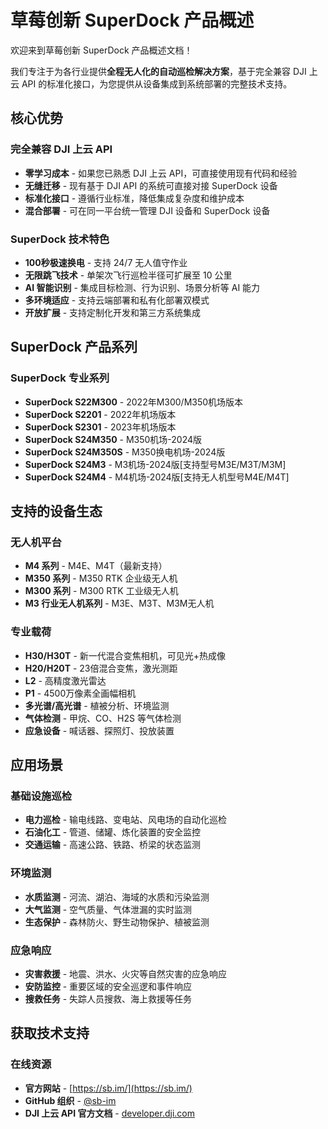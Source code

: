 # 草莓创新 SuperDock 产品概述

欢迎来到草莓创新 SuperDock 产品概述文档！

我们专注于为各行业提供**全程无人化的自动巡检解决方案**，基于完全兼容 DJI 上云 API 的标准化接口，为您提供从设备集成到系统部署的完整技术支持。

## 核心优势

### 完全兼容 DJI 上云 API
- **零学习成本** - 如果您已熟悉 DJI 上云 API，可直接使用现有代码和经验
- **无缝迁移** - 现有基于 DJI API 的系统可直接对接 SuperDock 设备
- **标准化接口** - 遵循行业标准，降低集成复杂度和维护成本
- **混合部署** - 可在同一平台统一管理 DJI 设备和 SuperDock 设备

### SuperDock 技术特色
- **100秒极速换电** - 支持 24/7 无人值守作业
- **无限跳飞技术** - 单架次飞行巡检半径可扩展至 10 公里
- **AI 智能识别** - 集成目标检测、行为识别、场景分析等 AI 能力
- **多环境适应** - 支持云端部署和私有化部署双模式
- **开放扩展** - 支持定制化开发和第三方系统集成

## SuperDock 产品系列

### SuperDock 专业系列

- **SuperDock S22M300** - 2022年M300/M350机场版本
- **SuperDock S2201** - 2022年机场版本
- **SuperDock S2301** - 2023年机场版本
- **SuperDock S24M350** - M350机场-2024版
- **SuperDock S24M350S** - M350换电机场-2024版
- **SuperDock S24M3** - M3机场-2024版[支持型号M3E/M3T/M3M]
- **SuperDock S24M4** - M4机场-2024版[支持无人机型号M4E/M4T]


## 支持的设备生态

### 无人机平台
- **M4 系列** - M4E、M4T（最新支持）
- **M350 系列** - M350 RTK 企业级无人机
- **M300 系列** - M300 RTK 工业级无人机
- **M3 行业无人机系列** - M3E、M3T、M3M无人机

### 专业载荷
- **H30/H30T** - 新一代混合变焦相机，可见光+热成像
- **H20/H20T** - 23倍混合变焦，激光测距
- **L2** - 高精度激光雷达
- **P1** - 4500万像素全画幅相机
- **多光谱/高光谱** - 植被分析、环境监测
- **气体检测** - 甲烷、CO、H2S 等气体检测
- **应急设备** - 喊话器、探照灯、投放装置

## 应用场景

### 基础设施巡检
- **电力巡检** - 输电线路、变电站、风电场的自动化巡检
- **石油化工** - 管道、储罐、炼化装置的安全监控
- **交通运输** - 高速公路、铁路、桥梁的状态监测

### 环境监测
- **水质监测** - 河流、湖泊、海域的水质和污染监测
- **大气监测** - 空气质量、气体泄漏的实时监测
- **生态保护** - 森林防火、野生动物保护、植被监测

### 应急响应
- **灾害救援** - 地震、洪水、火灾等自然灾害的应急响应
- **安防监控** - 重要区域的安全巡逻和事件响应
- **搜救任务** - 失踪人员搜救、海上救援等任务

## 获取技术支持

### 在线资源
- **官方网站** - [https://sb.im/](https://sb.im/)
- **GitHub 组织** - [@sb-im](https://github.com/sb-im)
- **DJI 上云 API 官方文档** - [developer.dji.com](https://developer.dji.com/doc/cloud-api-tutorial/cn/)

